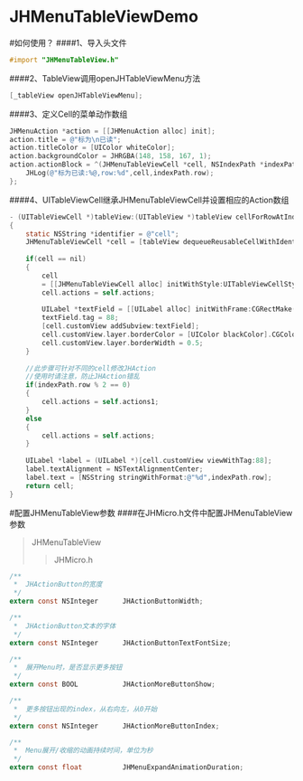 JHMenuTableViewDemo
====

#如何使用？
####1、导入头文件
```Objective-C
#import "JHMenuTableView.h"
```

####2、TableView调用openJHTableViewMenu方法
```Objective-C
[_tableView openJHTableViewMenu];
```

####3、定义Cell的菜单动作数组
```Objective-C
JHMenuAction *action = [[JHMenuAction alloc] init];
action.title = @"标为\n已读";
action.titleColor = [UIColor whiteColor];
action.backgroundColor = JHRGBA(148, 158, 167, 1);
action.actionBlock = ^(JHMenuTableViewCell *cell, NSIndexPath *indexPath){
    JHLog(@"标为已读:%@,row:%d",cell,indexPath.row);
};
```

####4、UITableViewCell继承JHMenuTableViewCell并设置相应的Action数组
```Objective-C
- (UITableViewCell *)tableView:(UITableView *)tableView cellForRowAtIndexPath:(NSIndexPath *)indexPath
{
    static NSString *identifier = @"cell";
    JHMenuTableViewCell *cell = [tableView dequeueReusableCellWithIdentifier:identifier];
    
    if(cell == nil)
    {
        cell
        = [[JHMenuTableViewCell alloc] initWithStyle:UITableViewCellStyleDefault reuseIdentifier:identifier];
        cell.actions = self.actions;
        
        UILabel *textField = [[UILabel alloc] initWithFrame:CGRectMake(0, 6, 120, 32)];
        textField.tag = 88;
        [cell.customView addSubview:textField];
        cell.customView.layer.borderColor = [UIColor blackColor].CGColor;
        cell.customView.layer.borderWidth = 0.5;
    }
    
    //此步骤可针对不同的cell修改JHAction
    //使用时请注意，防止JHAction错乱
    if(indexPath.row % 2 == 0)
    {
        cell.actions = self.actions1;
    }
    else
    {
        cell.actions = self.actions;
    }
    
    UILabel *label = (UILabel *)[cell.customView viewWithTag:88];
    label.textAlignment = NSTextAlignmentCenter;
    label.text = [NSString stringWithFormat:@"%d",indexPath.row];
    return cell;
}

```

#配置JHMenuTableView参数
####在JHMicro.h文件中配置JHMenuTableView参数
>JHMenuTableView
>>JHMicro.h
```Objective-C
/**
 *  JHActionButton的宽度
 */
extern const NSInteger      JHActionButtonWidth;

/**
 *  JHActionButton文本的字体
 */
extern const NSInteger      JHActionButtonTextFontSize;

/**
 *  展开Menu时，是否显示更多按钮
 */
extern const BOOL           JHActionMoreButtonShow;

/**
 *  更多按钮出现的index，从右向左，从0开始
 */
extern const NSInteger      JHActionMoreButtonIndex;

/**
 *  Menu展开/收缩的动画持续时间，单位为秒
 */
extern const float          JHMenuExpandAnimationDuration;
```
